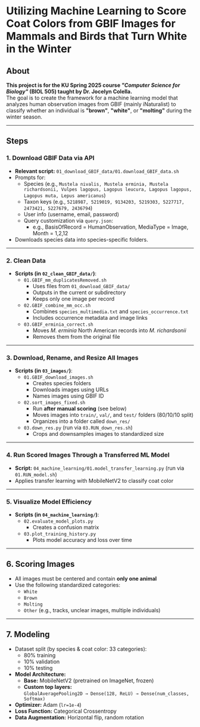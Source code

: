 # Utilizing Machine Learning to Score Coat Colors from GBIF Images for Mammals and Birds that Turn White in the Winter

## About
**This project is for the KU Spring 2025 course _"Computer Science for Biology"_ (BIOL 505) taught by Dr. Jocelyn Colella.**  
The goal is to create the framework for a machine learning model that analyzes human observation images from GBIF (mainly iNaturalist) to classify whether an individual is **"brown"**, **"white"**, or **"molting"** during the winter season.

---

## Steps

### 1. **Download GBIF Data via API**
- **Relevant script:** `01_download_GBIF_data/01.download_GBIF_data.sh`
- Prompts for:
  - Species (e.g., `Mustela nivalis, Mustela erminia, Mustela richardsonii, Vulpes lagopus, Lagopus leucura, Lagopus lagopus, Lagopus muta, Lepus americanus`)
  - Taxon keys (e.g., `5218987, 5219019, 9134203, 5219303, 5227717, 2473421, 5227679, 2436794`)
  - User info (username, email, password)
  - Query customization via `query.json`:
    - e.g., BasisOfRecord = HumanObservation, MediaType = Image, Month = 1,2,12
- Downloads species data into species-specific folders.

---

### 2. **Clean Data**
- **Scripts (in `02_clean_GBIF_data/`)**:
  - `01.GBIF_mm_duplicatesRemoved.sh`
    - Uses files from `01_download_GBIF_data/`
    - Outputs in the current or subdirectory
    - Keeps only one image per record
  - `02.GBIF_combine_mm_occ.sh`
    - Combines `species_multimedia.txt` and `species_occurrence.txt`
    - Includes occurrence metadata and image links
  - `03.GBIF_erminia_correct.sh`
    - Moves *M. erminia* North American records into *M. richardsonii*
    - Removes them from the original file

---

### 3. **Download, Rename, and Resize All Images**
- **Scripts (in `03_images/`)**:
  - `01.GBIF_download_images.sh`
    - Creates species folders
    - Downloads images using URLs
    - Names images using GBIF ID
  - `02.sort_images_fixed.sh`
    - Run **after manual scoring** (see below)
    - Moves images into `train/`, `val/`, and `test/` folders (80/10/10 split)
    - Organizes into a folder called `down_res/`
  - `03.down_res.py` (run via `03.RUN_down_res.sh`)
    - Crops and downsamples images to standardized size

---

### 4. **Run Scored Images Through a Transferred ML Model**
- **Script:** `04_machine_learning/01.model_transfer_learning.py` (run via `01.RUN_model.sh`)
- Applies transfer learning with MobileNetV2 to classify coat color

---

### 5. **Visualize Model Efficiency**
- **Scripts (in `04_machine_learning/`)**:
  - `02.evaluate_model_plots.py`
    - Creates a confusion matrix
  - `03.plot_training_history.py`
    - Plots model accuracy and loss over time

---

## 6. **Scoring Images**
- All images must be centered and contain **only one animal**
- Use the following standardized categories:
  - `White`
  - `Brown`
  - `Molting`
  - `Other` (e.g., tracks, unclear images, multiple individuals)

---

## 7. **Modeling**
- Dataset split (by species & coat color: 33 categories):
  - 80% training
  - 10% validation
  - 10% testing
- **Model Architecture:**
  - **Base:** MobileNetV2 (pretrained on ImageNet, frozen)
  - **Custom top layers:**  
    `GlobalAveragePooling2D → Dense(128, ReLU) → Dense(num_classes, Softmax)`
- **Optimizer:** Adam (`lr=1e-4`)
- **Loss Function:** Categorical Crossentropy
- **Data Augmentation:** Horizontal flip, random rotation
